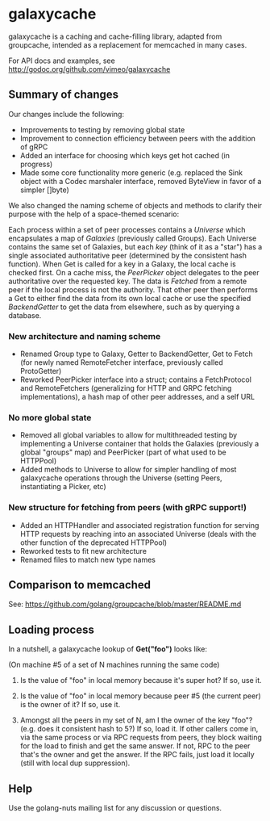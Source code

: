 # galaxycache

galaxycache is a caching and cache-filling library, adapted from groupcache, intended as a
replacement for memcached in many cases.

For API docs and examples, see http://godoc.org/github.com/vimeo/galaxycache

## Summary of changes

Our changes include the following:
* Improvements to testing by removing global state
* Improvement to connection efficiency between peers with the addition of gRPC
* Added an interface for choosing which keys get hot cached (in progress)
* Made some core functionality more generic (e.g. replaced the Sink object with a Codec marshaler interface, removed ByteView in favor of a simpler []byte)

We also changed the naming scheme of objects and methods to clarify their purpose with the help of a space-themed scenario:

Each process within a set of peer processes contains a _Universe_ which encapsulates a map of _Galaxies_ (previously called Groups). Each Universe contains the same set of Galaxies, but each _key_ (think of it as a "star") has a single associated authoritative peer (determined by the consistent hash function). When Get is called for a key in a Galaxy, the local cache is checked first. On a cache miss, the _PeerPicker_ object delegates to the peer authoritative over the requested key. The data is _Fetched_ from a remote peer if the local process is not the authority. That other peer then performs a Get to either find the data from its own local cache or use the specified _BackendGetter_ to get the data from elsewhere, such as by querying a database.


### New architecture and naming scheme

* Renamed Group type to Galaxy, Getter to BackendGetter, Get to Fetch (for newly named RemoteFetcher interface, previously called ProtoGetter)
* Reworked PeerPicker interface into a struct; contains a FetchProtocol and RemoteFetchers (generalizing for HTTP and GRPC fetching implementations), a hash map of other peer addresses, and a self URL

### No more global state

* Removed all global variables to allow for multithreaded testing by implementing a Universe container that holds the Galaxies (previously a global "groups" map) and PeerPicker (part of what used to be HTTPPool)
* Added methods to Universe to allow for simpler handling of most galaxycache operations through the Universe (setting Peers, instantiating a Picker, etc)

### New structure for fetching from peers (with **gRPC support**!)
* Added an HTTPHandler and associated registration function for serving HTTP requests by reaching into an associated Universe (deals with the other function of the deprecated HTTPPool)
* Reworked tests to fit new architecture
* Renamed files to match new type names

## Comparison to memcached

See: https://github.com/golang/groupcache/blob/master/README.md

## Loading process

In a nutshell, a galaxycache lookup of **Get("foo")** looks like:

(On machine #5 of a set of N machines running the same code)

 1. Is the value of "foo" in local memory because it's super hot?  If so, use it.

 2. Is the value of "foo" in local memory because peer #5 (the current
    peer) is the owner of it?  If so, use it.

 3. Amongst all the peers in my set of N, am I the owner of the key
    "foo"?  (e.g. does it consistent hash to 5?)  If so, load it.  If
    other callers come in, via the same process or via RPC requests
    from peers, they block waiting for the load to finish and get the
    same answer.  If not, RPC to the peer that's the owner and get
    the answer.  If the RPC fails, just load it locally (still with
    local dup suppression).

## Help

Use the golang-nuts mailing list for any discussion or questions.
